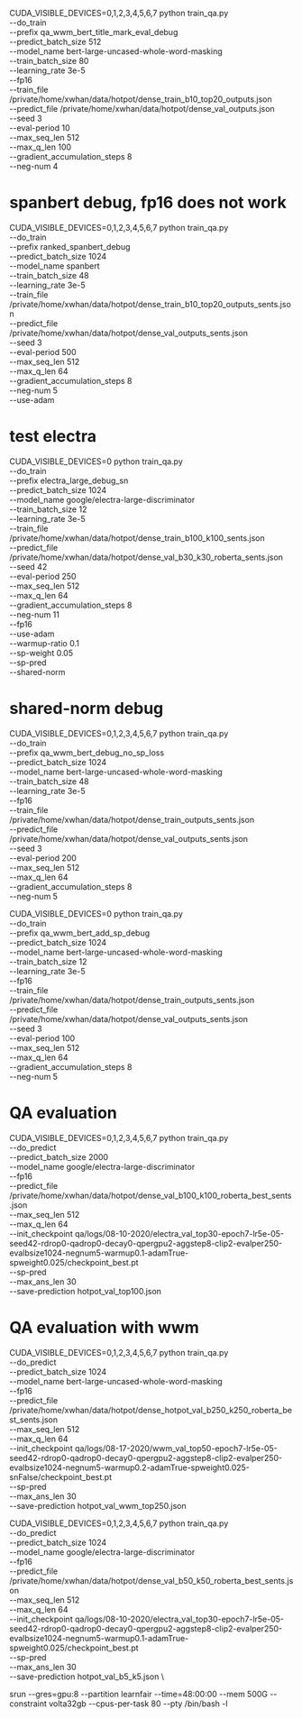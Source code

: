 

CUDA_VISIBLE_DEVICES=0,1,2,3,4,5,6,7 python train_qa.py \
    --do_train \
    --prefix qa_wwm_bert_title_mark_eval_debug \
    --predict_batch_size 512 \
    --model_name bert-large-uncased-whole-word-masking \
    --train_batch_size 80 \
    --learning_rate 3e-5 \
    --fp16 \
    --train_file /private/home/xwhan/data/hotpot/dense_train_b10_top20_outputs.json \
    --predict_file /private/home/xwhan/data/hotpot/dense_val_outputs.json \
    --seed 3 \
    --eval-period 10 \
    --max_seq_len 512 \
    --max_q_len 100 \
    --gradient_accumulation_steps 8 \
    --neg-num 4


# spanbert debug, fp16 does not work
CUDA_VISIBLE_DEVICES=0,1,2,3,4,5,6,7 python train_qa.py \
    --do_train \
    --prefix ranked_spanbert_debug \
    --predict_batch_size 1024 \
    --model_name spanbert \
    --train_batch_size 48 \
    --learning_rate 3e-5 \
    --train_file /private/home/xwhan/data/hotpot/dense_train_b10_top20_outputs_sents.json \
    --predict_file /private/home/xwhan/data/hotpot/dense_val_outputs_sents.json \
    --seed 3 \
    --eval-period 500 \
    --max_seq_len 512 \
    --max_q_len 64 \
    --gradient_accumulation_steps 8 \
    --neg-num 5 \
    --use-adam

# test electra
CUDA_VISIBLE_DEVICES=0 python train_qa.py \
    --do_train \
    --prefix electra_large_debug_sn \
    --predict_batch_size 1024 \
    --model_name google/electra-large-discriminator \
    --train_batch_size 12 \
    --learning_rate 3e-5 \
    --train_file /private/home/xwhan/data/hotpot/dense_train_b100_k100_sents.json \
    --predict_file /private/home/xwhan/data/hotpot/dense_val_b30_k30_roberta_sents.json \
    --seed 42 \
    --eval-period 250 \
    --max_seq_len 512 \
    --max_q_len 64 \
    --gradient_accumulation_steps 8 \
    --neg-num 11 \
    --fp16 \
    --use-adam \
    --warmup-ratio 0.1 \
    --sp-weight 0.05 \
    --sp-pred \
    --shared-norm


# shared-norm debug
CUDA_VISIBLE_DEVICES=0,1,2,3,4,5,6,7 python train_qa.py \
    --do_train \
    --prefix qa_wwm_bert_debug_no_sp_loss \
    --predict_batch_size 1024 \
    --model_name bert-large-uncased-whole-word-masking \
    --train_batch_size 48 \
    --learning_rate 3e-5 \
    --fp16 \
    --train_file /private/home/xwhan/data/hotpot/dense_train_outputs_sents.json \
    --predict_file /private/home/xwhan/data/hotpot/dense_val_outputs_sents.json \
    --seed 3 \
    --eval-period 200 \
    --max_seq_len 512 \
    --max_q_len 64 \
    --gradient_accumulation_steps 8 \
    --neg-num 5

CUDA_VISIBLE_DEVICES=0 python train_qa.py \
    --do_train \
    --prefix qa_wwm_bert_add_sp_debug \
    --predict_batch_size 1024 \
    --model_name bert-large-uncased-whole-word-masking \
    --train_batch_size 12 \
    --learning_rate 3e-5 \
    --fp16 \
    --train_file /private/home/xwhan/data/hotpot/dense_train_outputs_sents.json \
    --predict_file /private/home/xwhan/data/hotpot/dense_val_outputs_sents.json \
    --seed 3 \
    --eval-period 100 \
    --max_seq_len 512 \
    --max_q_len 64 \
    --gradient_accumulation_steps 8 \
    --neg-num 5 

# QA evaluation
CUDA_VISIBLE_DEVICES=0,1,2,3,4,5,6,7 python train_qa.py \
    --do_predict \
    --predict_batch_size 2000 \
    --model_name google/electra-large-discriminator \
    --fp16 \
    --predict_file /private/home/xwhan/data/hotpot/dense_val_b100_k100_roberta_best_sents.json \
    --max_seq_len 512 \
    --max_q_len 64 \
    --init_checkpoint qa/logs/08-10-2020/electra_val_top30-epoch7-lr5e-05-seed42-rdrop0-qadrop0-decay0-qpergpu2-aggstep8-clip2-evalper250-evalbsize1024-negnum5-warmup0.1-adamTrue-spweight0.025/checkpoint_best.pt \
    --sp-pred \
    --max_ans_len 30 \
    --save-prediction hotpot_val_top100.json

# QA evaluation with wwm

CUDA_VISIBLE_DEVICES=0,1,2,3,4,5,6,7 python train_qa.py \
    --do_predict \
    --predict_batch_size 1024 \
    --model_name bert-large-uncased-whole-word-masking \
    --fp16 \
    --predict_file /private/home/xwhan/data/hotpot/dense_hotpot_val_b250_k250_roberta_best_sents.json \
    --max_seq_len 512 \
    --max_q_len 64 \
    --init_checkpoint qa/logs/08-17-2020/wwm_val_top50-epoch7-lr5e-05-seed42-rdrop0-qadrop0-decay0-qpergpu2-aggstep8-clip2-evalper250-evalbsize1024-negnum5-warmup0.2-adamTrue-spweight0.025-snFalse/checkpoint_best.pt \
    --sp-pred \
    --max_ans_len 30 \
    --save-prediction hotpot_val_wwm_top250.json


CUDA_VISIBLE_DEVICES=0,1,2,3,4,5,6,7 python train_qa.py \
    --do_predict \
    --predict_batch_size 1024 \
    --model_name google/electra-large-discriminator \
    --fp16 \
    --predict_file /private/home/xwhan/data/hotpot/dense_val_b50_k50_roberta_best_sents.json \
    --max_seq_len 512 \
    --max_q_len 64 \
    --init_checkpoint qa/logs/08-10-2020/electra_val_top30-epoch7-lr5e-05-seed42-rdrop0-qadrop0-decay0-qpergpu2-aggstep8-clip2-evalper250-evalbsize1024-negnum5-warmup0.1-adamTrue-spweight0.025/checkpoint_best.pt \
    --sp-pred \
    --max_ans_len 30 \
    --save-prediction hotpot_val_b5_k5.json \
    

srun --gres=gpu:8 --partition learnfair --time=48:00:00 --mem 500G --constraint volta32gb --cpus-per-task 80 --pty /bin/bash -l
